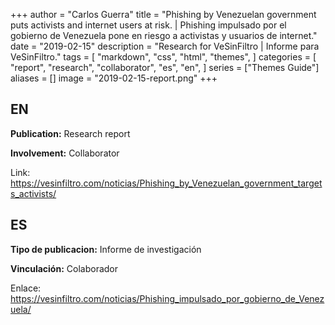+++
author = "Carlos Guerra"
title = "Phishing by Venezuelan government puts activists and internet users at risk. | Phishing impulsado por el gobierno de Venezuela pone en riesgo a activistas y usuarios de internet."
date = "2019-02-15"
description = "Research for VeSinFiltro | Informe para VeSinFiltro."
tags = [
    "markdown",
    "css",
    "html",
    "themes",
]
categories = [
    "report",
    "research",
    "collaborator",
    "es",
    "en",
]
series = ["Themes Guide"]
aliases = []
image = "2019-02-15-report.png"
+++


## EN
**Publication:** Research report

**Involvement:** Collaborator

Link: <a href="https://vesinfiltro.com/noticias/Phishing_by_Venezuelan_government_targets_activists/" target="_blank">https://vesinfiltro.com/noticias/Phishing_by_Venezuelan_government_targets_activists/</a>

## ES
**Tipo de publicacion:** Informe de investigación

**Vinculación:** Colaborador

Enlace: <a href="https://vesinfiltro.com/noticias/Phishing_impulsado_por_gobierno_de_Venezuela/" target="_blank">https://vesinfiltro.com/noticias/Phishing_impulsado_por_gobierno_de_Venezuela/</a>
